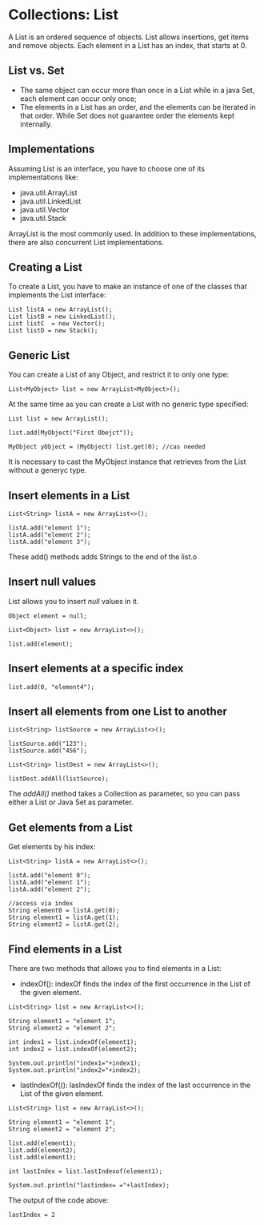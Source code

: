 # Collections: List

A List is an ordered sequence of objects. List allows insertions, get items and remove objects.
Each element in a List has an index, that starts at 0.

## List vs. Set

- The same object can occur more than once in a List while in a java Set, each element can occur only once;
- The elements in a List has an order, and the elements can be iterated in that order. While Set does not guarantee order the elements kept internally.

## Implementations

Assuming List is an interface, you have to choose one of its implementations like:

* java.util.ArrayList
* java.util.LinkedList
* java.util.Vector
* java.util.Stack

ArrayList is the most commonly used.
In addition to these implementations, there are also concurrent List implementations.

## Creating a List

To create a List, you have to make an instance of one of the classes that implements the List interface:

```
List listA = new ArrayList();
List listB = new LinkedList();
List listC  = new Vector();
List listD = new Stack();
```

## Generic List

You can create a List of any Object, and restrict it to only one type:
```
List<MyObject> list = new ArrayList<MyObject>();
```
At the same time as you can create a List with no generic type specified:
```
List list = new ArrayList();

list.add(MyObject("First Obejct"));

MyObject yObject = (MyObject) list.get(0); //cas needed

```
It is necessary to cast the MyObject instance that retrieves from the List without a generyc type.

## Insert elements in a List

```
List<String> listA = new ArrayList<>();

listA.add("element 1");
listA.add("element 2");
listA.add("element 3");
```
These add() methods adds Strings to the end of the list.o

## Insert null values

List allows you to insert *null* values in it.

```
Object element = null;

List<Object> list = new ArrayList<>();

list.add(element);
```

## Insert elements at a specific index

```
list.add(0, "element4");
```

## Insert all elements from one List to another

```
List<String> listSource = new ArrayList<>();

listSource.add("123");
listSource.add("456");

List<String> listDest = new ArrayList<>();

listDest.addAll(listSource);
```
The *addAll()* method takes a Collection as parameter, so you can pass either a List or Java Set as parameter.

## Get elements from a List

Get elements by his index:

```
List<String> listA = new ArrayList<>();

listA.add("element 0");
listA.add("element 1");
listA.add("element 2");

//access via index
String element0 = listA.get(0);
String element1 = listA.get(1);
String element2 = listA.get(2);
```
## Find elements in a List

There are two methods that allows you to find elements in a List:
* indexOf():
	indexOf finds the index of the first occurrence in the List of the given element.
```
List<String> list = new ArrayList<>();

String element1 = "element 1";
String element2 = "element 2";

int index1 = list.indexOf(element1);
int index2 = list.indexOf(element2);

System.out.println("index1="+index1);
System.out.println("index2="+index2);
```

* lastIndexOf(():
	lasIndexOf finds the index of the last occurrence in the List of the given element.
```
List<String> list = new ArrayList<>();

String element1 = "element 1";
String element2 = "element 2";

list.add(element1);
list.add(element2);
list.add(element1);

int lastIndex = list.lastIndexof(element1);

System.out.println("lastindex= ="+lastIndex);
```

The output of the code above:
```
lastIndex = 2
```
